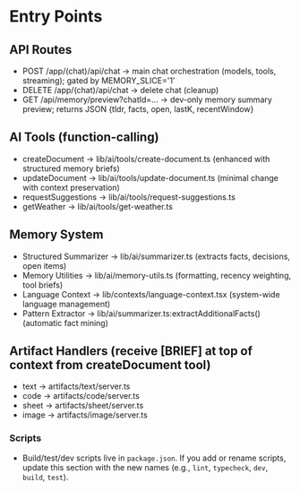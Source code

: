 # Entry Points

## API Routes
- POST /app/(chat)/api/chat → main chat orchestration (models, tools, streaming); gated by MEMORY_SLICE='1'
- DELETE /app/(chat)/api/chat → delete chat (cleanup)
- GET /api/memory/preview?chatId=... → dev-only memory summary preview; returns JSON {tldr, facts, open, lastK, recentWindow}

## AI Tools (function-calling)
- createDocument → lib/ai/tools/create-document.ts (enhanced with structured memory briefs)
- updateDocument → lib/ai/tools/update-document.ts (minimal change with context preservation)
- requestSuggestions → lib/ai/tools/request-suggestions.ts
- getWeather → lib/ai/tools/get-weather.ts

## Memory System
- Structured Summarizer → lib/ai/summarizer.ts (extracts facts, decisions, open items)
- Memory Utilities → lib/ai/memory-utils.ts (formatting, recency weighting, tool briefs)
- Language Context → lib/contexts/language-context.tsx (system-wide language management)
- Pattern Extractor → lib/ai/summarizer.ts:extractAdditionalFacts() (automatic fact mining)

## Artifact Handlers (receive [BRIEF] at top of context from createDocument tool)
- text → artifacts/text/server.ts
- code → artifacts/code/server.ts
- sheet → artifacts/sheet/server.ts
- image → artifacts/image/server.ts

### Scripts
- Build/test/dev scripts live in `package.json`. If you add or rename scripts, update this section with the new names (e.g., `lint`, `typecheck`, `dev`, `build`, `test`).
